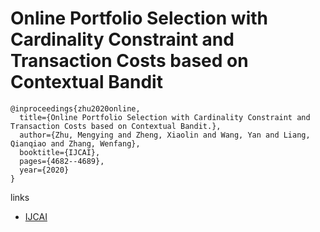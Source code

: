 # Online Portfolio Selection with Cardinality Constraint and Transaction Costs based on Contextual Bandit
```
@inproceedings{zhu2020online,
  title={Online Portfolio Selection with Cardinality Constraint and Transaction Costs based on Contextual Bandit.},
  author={Zhu, Mengying and Zheng, Xiaolin and Wang, Yan and Liang, Qianqiao and Zhang, Wenfang},
  booktitle={IJCAI},
  pages={4682--4689},
  year={2020}
}

```

links
- [IJCAI](https://www.ijcai.org/proceedings/2020/646)
